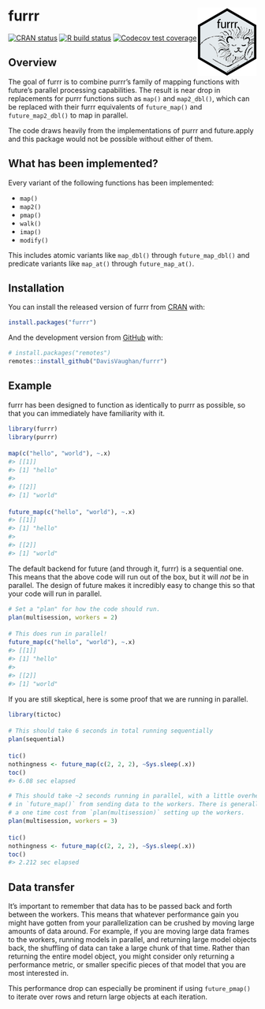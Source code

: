 
<!-- README.md is generated from README.Rmd. Please edit that file -->

# furrr <a href='https://davisvaughan.github.io/furrr/'><img src='man/figures/logo.png' align="right" height="139" /></a>

<!-- badges: start -->

[![CRAN
status](https://www.r-pkg.org/badges/version/furrr)](https://cran.r-project.org/package=furrr)
[![R build
status](https://github.com/DavisVaughan/furrr/workflows/R-CMD-check/badge.svg)](https://github.com/DavisVaughan/furrr/actions)
[![Codecov test
coverage](https://codecov.io/gh/DavisVaughan/furrr/branch/master/graph/badge.svg)](https://codecov.io/gh/DavisVaughan/furrr?branch=master)
<!-- badges: end -->

## Overview

The goal of furrr is to combine purrr’s family of mapping functions with
future’s parallel processing capabilities. The result is near drop in
replacements for purrr functions such as `map()` and `map2_dbl()`, which
can be replaced with their furrr equivalents of `future_map()` and
`future_map2_dbl()` to map in parallel.

The code draws heavily from the implementations of purrr and
future.apply and this package would not be possible without either of
them.

## What has been implemented?

Every variant of the following functions has been implemented:

  - `map()`
  - `map2()`
  - `pmap()`
  - `walk()`
  - `imap()`
  - `modify()`

This includes atomic variants like `map_dbl()` through
`future_map_dbl()` and predicate variants like `map_at()` through
`future_map_at()`.

## Installation

You can install the released version of furrr from
[CRAN](https://CRAN.R-project.org) with:

``` r
install.packages("furrr")
```

And the development version from [GitHub](https://github.com/) with:

``` r
# install.packages("remotes")
remotes::install_github("DavisVaughan/furrr")
```

## Example

furrr has been designed to function as identically to purrr as possible,
so that you can immediately have familiarity with it.

``` r
library(furrr)
library(purrr)

map(c("hello", "world"), ~.x)
#> [[1]]
#> [1] "hello"
#> 
#> [[2]]
#> [1] "world"

future_map(c("hello", "world"), ~.x)
#> [[1]]
#> [1] "hello"
#> 
#> [[2]]
#> [1] "world"
```

The default backend for future (and through it, furrr) is a sequential
one. This means that the above code will run out of the box, but it will
*not* be in parallel. The design of future makes it incredibly easy to
change this so that your code will run in parallel.

``` r
# Set a "plan" for how the code should run.
plan(multisession, workers = 2)

# This does run in parallel!
future_map(c("hello", "world"), ~.x)
#> [[1]]
#> [1] "hello"
#> 
#> [[2]]
#> [1] "world"
```

If you are still skeptical, here is some proof that we are running in
parallel.

``` r
library(tictoc)

# This should take 6 seconds in total running sequentially
plan(sequential)

tic()
nothingness <- future_map(c(2, 2, 2), ~Sys.sleep(.x))
toc()
#> 6.08 sec elapsed
```

``` r
# This should take ~2 seconds running in parallel, with a little overhead
# in `future_map()` from sending data to the workers. There is generally also
# a one time cost from `plan(multisession)` setting up the workers.
plan(multisession, workers = 3)

tic()
nothingness <- future_map(c(2, 2, 2), ~Sys.sleep(.x))
toc()
#> 2.212 sec elapsed
```

## Data transfer

It’s important to remember that data has to be passed back and forth
between the workers. This means that whatever performance gain you might
have gotten from your parallelization can be crushed by moving large
amounts of data around. For example, if you are moving large data frames
to the workers, running models in parallel, and returning large model
objects back, the shuffling of data can take a large chunk of that time.
Rather than returning the entire model object, you might consider only
returning a performance metric, or smaller specific pieces of that model
that you are most interested in.

This performance drop can especially be prominent if using
`future_pmap()` to iterate over rows and return large objects at each
iteration.
